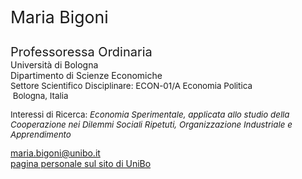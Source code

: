 <div class="indented" style="display: inline-block;"> <p> <span style="font-size: 20pt; color: var(--global-theme-color);"> Maria Bigoni </span> </p> </div>

<span class="indented" style="font-size: 15pt;"> Professoressa Ordinaria </span> <br> <span class="indented"> Università di Bologna </span> <br> <span class="indented"> Dipartimento di Scienze Economiche </span> <br> <span class="indented" style="font-size: 10pt; display: inline-block;"> Settore Scientifico Disciplinare: ECON-01/A Economia Politica </span> <br> <span class="indented" style="font-size: 10pt;"> <i class="fa-solid fa-location-dot"></i> &nbsp;Bologna, Italia</span>

<p class="indented" style="font-size: 10pt;"> Interessi di Ricerca: <i> Economia Sperimentale, applicata allo studio della Cooperazione nei Dilemmi Sociali Ripetuti, Organizzazione Industriale e Apprendimento</i></p>

<div class="icon-link indented">
  <i class="fa-solid fa-envelope fa-fw"></i>
  <a href="mailto:maria.bigoni@unibo.it">maria.bigoni@unibo.it</a>
</div>

<div class="icon-link indented">
  <i class="fa-solid fa-building-columns fa-fw"></i>
  <a href="https://www.unibo.it/sitoweb/maria.bigoni/">pagina personale sul sito di UniBo</a>
</div>
